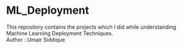 # ML_Deployment
This repository contains the projects which I did while understanding Machine Learning Deployment Techniques.
<br>
Author : Umair Siddique

